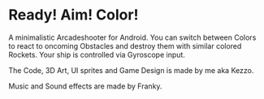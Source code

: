 # Ready! Aim! Color!

A minimalistic Arcadeshooter for Android. You can switch between Colors to react to oncoming Obstacles and destroy them with similar colored Rockets. Your ship is controlled via Gyroscope input.

The Code, 3D Art, UI sprites and Game Design is made by me aka Kezzo.

Music and Sound effects are made by Franky.

